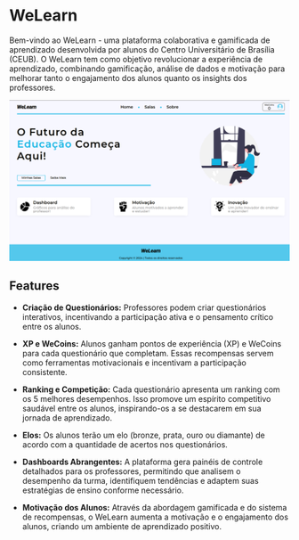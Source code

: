 # WeLearn

Bem-vindo ao WeLearn - uma plataforma colaborativa e gamificada de aprendizado desenvolvida por alunos do Centro Universitário de Brasília (CEUB). O WeLearn tem como objetivo revolucionar a experiência de aprendizado, combinando gamificação, análise de dados e motivação para melhorar tanto o engajamento dos alunos quanto os insights dos professores.

![Alt text](/public/ReadMe.png)

## Features

- **Criação de Questionários:** Professores podem criar questionários interativos, incentivando a participação ativa e o pensamento crítico entre os alunos.

- **XP e WeCoins:** Alunos ganham pontos de experiência (XP) e WeCoins para cada questionário que completam. Essas recompensas servem como ferramentas motivacionais e incentivam a participação consistente.

- **Ranking e Competição:** Cada questionário apresenta um ranking com os 5 melhores desempenhos. Isso promove um espírito competitivo saudável entre os alunos, inspirando-os a se destacarem em sua jornada de aprendizado.

- **Elos:** Os alunos terão um elo (bronze, prata, ouro ou diamante) de acordo com a quantidade de acertos nos questionários.

- **Dashboards Abrangentes:** A plataforma gera painéis de controle detalhados para os professores, permitindo que analisem o desempenho da turma, identifiquem tendências e adaptem suas estratégias de ensino conforme necessário.

- **Motivação dos Alunos:** Através da abordagem gamificada e do sistema de recompensas, o WeLearn aumenta a motivação e o engajamento dos alunos, criando um ambiente de aprendizado positivo.
